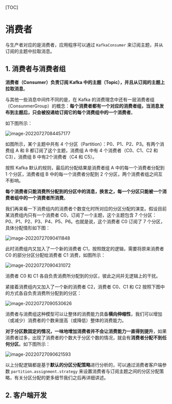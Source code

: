 [TOC]

# 消费者

与生产者对应的是消费者，应用程序可以通过 `KafkaConsumer` 来订阅主题，并从订阅的主题中拉取消息。

## 1. 消费者与消费者组

**消费者（Consumer）负责订阅 Kafka 中的主题（Topic），并且从订阅的主题上拉取消息**。

与其他一些消息中间件不同的是，在 Kafka 的消费理念中还有一层消费者组（ConsunmerGroup）的概念：**每个消费者都有一个对应的消费者组，当消息发布到主题后，只会被投递给订阅它的每个消费组中的一个消费者**。

如下图所示：

![image-20220727084457177](https://cdn.jsdelivr.net/gh/Faraway002/typora/images/image-20220727084457177.png)

如图所示，某个主题中共有 4 个分区（Partition）：P0、P1、P2、P3。有两个消费组 A 和 B 都订阅了这个主题，消费组 A 中有 4 个消费者（C0、C1、C2 和 C3），消费组 B 中有2个消费者（C4 和 C5）。

按照 Kafka 默认的规则，最后的分配结果是消费者组 A 中的每一个消费者分配到 1 个分区，消费者组 B 中的每一个消费者分配到 2 个分区，两个消费者组之间互不影响。

**每个消费者只能消费所分配到的分区中的消息，换言之，每一个分区只能被一个消费者组中的一个消费者所消费**。

我们再来看一下消费组内的消费者个数变化时所对应的分区分配的演变。假设目前某消费组内只有一个消费者 C0，订阅了一个主题，这个主题包含 7 个分区：P0、P1、P2、P3、P4、P5、P6。也就是说，这个消费者 C0 订阅了 7 个分区，具体分配情形如下图：

![image-20220727090411848](https://cdn.jsdelivr.net/gh/Faraway002/typora/images/image-20220727090411848.png)

此时消费组内又加入了一个新的消费者 C1，按照既定的逻辑，需要将原来消费者 C0 的部分分区分配给消费者 C1 消费，如图所示：

![image-20220727090431072](https://cdn.jsdelivr.net/gh/Faraway002/typora/images/image-20220727090431072.png)

消费者 C0 和 C1 各自负责消费所分配到的分区，彼此之间并无逻辑上的干扰。

紧接着消费组内又加入了一个新的消费者 C2，消费者 C0、C1 和 C2 按照下图中的方式各自负责消费所分配到的分区：

![image-20220727090530626](https://cdn.jsdelivr.net/gh/Faraway002/typora/images/image-20220727090530626.png)

消费者与消费组这种模型可以让整体的消费能力具备**横向伸缩性**，我们可以增加（或减少）消费者的个数来提高（或降低）整体的消费能力。

**对于分区数固定的情况，一味地增加消费者并不会让消费能力一直得到提升**，如果消费者过多，出现了消费者的个数大于分区个数的情况，就会有**消费者分配不到任何分区**。如下图所示：

![image-20220727090621593](https://cdn.jsdelivr.net/gh/Faraway002/typora/images/image-20220727090621593.png)

以上分配逻辑都是基于**默认的分区分配策略**进行分析的，可以通过消费者客户端参数 `partition.assignment.strategy` 来设置消费者与订阅主题之间的分区分配策略，有关分区分配的更多细节我们之后再详细讲述。

## 2. 客户端开发